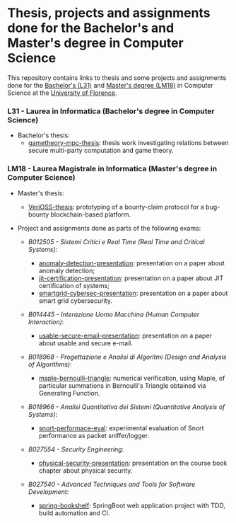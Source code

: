 # Thesis, projects and assignments done for the Bachelor's and Master's degree in Computer Science

This repository contains links to thesis and some projects and assignments done for the [Bachelor's (L31)](https://www.informatica.unifi.it/) and [Master's degree (LM18)](https://www.informaticamagistrale.unifi.it/) in Computer Science at the [University of Florence](https://www.unifi.it/).

### L31 - Laurea in Informatica (Bachelor's degree in Computer Science)
  - Bachelor's thesis:
    - [gametheory-mpc-thesis](https://github.com/FrancescoMucci/gametheory-mpc-thesis): thesis work investigating relations between secure multi-party
computation and game theory.

### LM18 - Laurea Magistrale in Informatica (Master's degree in Computer Science)
  - Master's thesis:
    - [VeriOSS-thesis](https://github.com/FrancescoMucci/VeriOSS-thesis): prototyping of a bounty-claim protocol for a bug-bounty blockchain-based platform.

  - Project and assignments done <!-- for the Master's degree in Computer Science --> as parts of the following exams:
    - *B012505 - Sistemi Critici e Real Time (Real Time and Critical Systems)*:
      - [anomaly-detection-presentation](https://github.com/FrancescoMucci/anomaly-detection-presentation): presentation on a paper about anomaly detection;
      - [jit-certification-presentation](https://github.com/FrancescoMucci/jit-certification-presentation): presentation on a paper about JIT certification of systems;
      - [smartgrid-cybersec-presentation](https://github.com/FrancescoMucci/smartgrid-cybersec-presentation): presentation on a paper about smart grid cybersecurity.
  
    - *B014445 - Interazione Uomo Macchina (Human Computer Interaction)*:
      - [usable-secure-email-presentation](https://github.com/FrancescoMucci/usable-secure-email-presentation): presentation on a paper about usable and secure e-mail.
  
    - *B018968 - Progettazione e Analisi di Algoritmi (Design and Analysis of Algorithms)*:
      - [maple-bernoulli-triangle](https://github.com/FrancescoMucci/maple-bernoulli-triangle): numerical verification, using Maple, of particular summations in Bernoulli's Triangle obtained via Generating Function.

    - *B018966 - Analisi Quantitativa dei Sistemi (Quantitative Analysis of Systems)*:
      - [snort-performace-eval](https://github.com/FrancescoMucci/snort-performace-eval): experimental evaluation of Snort performance as packet sniffer/logger.

    - *B027554 - Security Engineering*:
      - [physical-security-presentation](https://github.com/FrancescoMucci/physical-security-presentation): presentation on the course book chapter about physical security.

    - *B027540 - Advanced Techniques and Tools for Software Development*:
      - [spring-bookshelf](https://github.com/FrancescoMucci/spring-bookshelf): SpringBoot web application project with TDD, build automation and CI.
